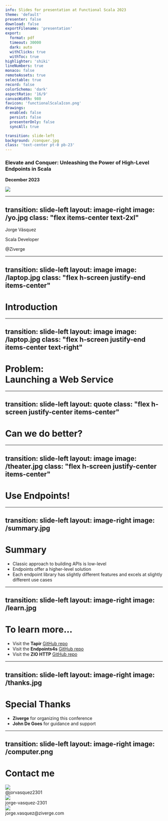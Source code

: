 ```yaml
---
info: Slides for presentation at Functional Scala 2023
theme: 'default'
presenter: false
download: false
exportFilename: 'presentation'
export:
  format: pdf
  timeout: 30000
  dark: auto
  withClicks: true
  withToc: true
highlighter: 'shiki'
lineNumbers: true
monaco: false
remoteAssets: true
selectable: true
record: false
colorSchema: 'dark'
aspectRatio: '16/9'
canvasWidth: 980
favicon: 'functionalScalaIcon.png'
drawings:
  enabled: false
  persist: false
  presenterOnly: false
  syncAll: true

transition: slide-left
background: /conquer.jpg
class: 'text-center pt-0 pb-23'
---
```


### Elevate and Conquer: Unleashing the Power of High-Level Endpoints in Scala 

<b>December 2023</b>

<div class="absolute top-10 right-16">
  <img src="/functionalScalaLogo.png" class="h-10" />
</div>

---
transition: slide-left
layout: image-right
image: /yo.jpg
class: "flex items-center text-2xl"
---

<div>
  <p>Jorge Vásquez</p>
  <p>Scala Developer</p>
  <p class="text-[#f2644f]">@Ziverge</p>
</div>


---
transition: slide-left
layout: image
image: /laptop.jpg
class: "flex h-screen justify-end items-center"
---

# Introduction

<style>
h1 {
  @apply text-6xl !important
}
</style>

---
transition: slide-left
layout: image
image: /laptop.jpg
class: "flex h-screen justify-end items-center text-right"
---

# Problem: <br/>Launching a **Web Service**

<style>
h1 {
  @apply text-3xl !important
}
</style>

---
transition: slide-left
layout: quote
class: "flex h-screen justify-center items-center"
---

# Can we do **better?**

<style>
h1 {
  @apply text-6xl !important
}
</style>

---
transition: slide-left
layout: image
image: /theater.jpg
class: "flex h-screen justify-center items-center"
---

# Use Endpoints!

<style>
h1 {
  @apply text-6xl !important
}
</style>

---
transition: slide-left
layout: image-right
image: /summary.jpg
---

# **Summary**

<div class="flex w-full h-4/5 items-center gap-5">
  <div>
    <ul>
      <li v-click>Classic approach to building APIs is low-level</li>
      <li v-click>Endpoints offer a higher-level solution</li>
      <li v-click>Each endpoint library has slightly different features and excels at slightly different use cases</li>
    </ul>
  </div>
</div>

---
transition: slide-left
layout: image-right
image: /learn.jpg
---

# **To learn more...**

<div class="flex w-full h-3/5 items-center gap-5">
  <div>
    <ul>
      <li>Visit the <strong>Tapir</strong> <a href="https://github.com/softwaremill/tapir" target="_blank">GitHub repo</a></li>
      <li>Visit the <strong>Endpoints4s</strong> <a href="https://github.com/endpoints4s/endpoints4s" target="_blank">GitHub repo</a></li>
      <li>Visit the <strong>ZIO HTTP</strong> <a href="https://github.com/zio/zio-http" target="_blank">GitHub repo</a></li>
    </ul>
  </div>
</div>

---
transition: slide-left
layout: image-right
image: /thanks.jpg
---

# **Special Thanks**

<div class="flex w-full h-3/5 items-center gap-5">
  <div>
    <ul>
      <li><strong>Ziverge</strong> for organizing this conference</li>
      <li><strong>John De Goes</strong> for guidance and support</li>
    </ul>
  </div>
</div>

---
transition: slide-left
layout: image-right
image: /computer.png
---

# **Contact me**

<div class="grid grid-cols-8 gap-4 items-center h-4/5 content-center text-2xl">
  <div class="col-span-1"><img src="/x.png" class="w-8" /></div> <div class="col-span-7">@jorvasquez2301</div>
  <div class="col-span-1"><img src="/linkedin.png" class="w-8" /></div> <div class="col-span-7">jorge-vasquez-2301</div>
  <div class="col-span-1"><img src="/email.png" class="w-8" /></div> <div class="col-span-7">jorge.vasquez@ziverge.com</div>
</div>